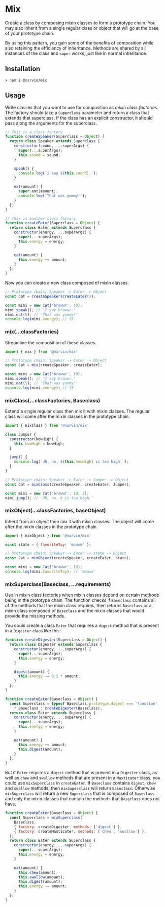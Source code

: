 # Mix

Create a class by composing mixin classes to form a prototype chain. You may also inherit from a
single regular class or object that will go at the base of your prototype chain.

By using this pattern, you gain some of the benefits of composition while also retaining the
efficiency of inheritance. Methods are shared by all instances of the class and `super` works, just
like in normal inheritance.

## Installation

```
> npm i @narvin/mix
```

## Usage

Write classes that you want to use for composition as *mixin class factories*. The factory should
take a `Superclass` parameter and return a class that extends that superclass. If the class has an
explicit constructor, it should pass along the arguments for the superclass.

```JavaScript
// This is a class factory
function createSpeaker(Superclass = Object) {
  return class Speaker extends Superclass {
    constructor(sound, ...superArgs) {
      super(...superArgs);
      this.sound = sound;
    }

    speak() {
      console.log(`I say ${this.sound}.`);
    }

    eat(amount) {
      super.eat(amount);
      console.log('That was yummy!');
    }
  };
}

// This is another class factory
function createEater(Superclass = Object) {
  return class Eater extends Superclass {
    constructor(energy, ...superArgs) {
      super(...superArgs);
      this.energy = energy;
    }

    eat(amount) {
      this.energy += amount;
    }
  };
}
```

Now you can create a new class composed of mixin classes.

```JavaScript
// Prototype chain: Speaker -> Eater -> Object
const Cat = createSpeaker(createEater());

const mimi = new Cat('brawwr', 10);
mimi.speak(); // 'I say brawwr.'
mimi.eat(5); // 'That was yummy!'
console.log(mimi.energy); // 15
```

### mix(...classFactories)

Streamline the composition of these classes.

```JavaScript
import { mix } from '@narvin/mix'

// Prototype chain: Speaker -> Eater -> Object
const Cat = mix(createSpeaker, createEater);

const mimi = new Cat('brawwr', 10);
mimi.speak(); // 'I say brawwr.'
mimi.eat(5); // 'That was yummy!'
console.log(mimi.energy); // 15
```

### mixClass(...classFactories, Baseclass)

Extend a single regular class then mix it with mixin classes. The regular class will come after the
mixin classes in the prototype chain.

```JavaScript
import { mixClass } from '@narvin/mix'

class Jumper {
  constructor(howHigh) {
    this.howHigh = howHigh;
  }

  jump() {
    console.log(`Uh, no. ${this.howHigh} is too high.`);
  }
}

// Prototype chain: Speaker -> Eater -> Jumper -> Object
const Cat = mixClass(createSpeaker, createEater, Jumper);

const mimi = new Cat('brawwr', 10, 8);
mimi.jump(); // 'Uh, no. 8 is too high.'
```

### mixObject(...classFactories, baseObject)

Inherit from an object then mix it with mixin classes. The object will come after the mixin classes
in the prototype chain.

```JavaScript
import { mixObject } from '@narvin/mix'

const state = { favoriteToy: 'mouse' };

// Prototype chain: Speaker -> Eater -> state -> Object
const Cat = mixObject(createSpeaker, createEater, state);

const mimi = new Cat('brawwr', 10);
console.log(mimi.favoriteToy); // 'mouse'
```

### mixSuperclass(Baseclass, ...requirements)

Use in mixin class factories when mixin classes depend on certain methods being in the prototype
chain. The function checks if `Baseclass` contains all of the methods that the mixin class requires,
then returns `Baseclass` or a mixin class composed of `Baseclass` and the mixin classes that would
provide the missing methods.

You could create a class `Eater` that requires a `digest` method that is present in a `Digester`
class like this:

```JavaScript
function createDigester(Superclass = Object) {
  return class Digester extends Superclass {
    constructor(energy, ...superArgs) {
      super(...superArgs);
      this.energy = energy;
    }

    digest(amount) {
      this.energy -= 0.1 * amount;
    }
  };
}

function createEater(Baseclass = Object) {
  const Superclass = typeof Baseclass.prototype.digest === 'function'
    ? Baseclass : createDigester(Baseclass);
  return class Eater extends Superclass {
    constructor(energy, ...superArgs) {
      super(...superArgs);
      this.energy = energy;
    }

    eat(amount) {
      this.energy += amount;
      this.digest(amount);
    }
  };
}
```

But if `Eater` requires a `digest` method that is present in a `Digester` class, as well as `chew`
and `swallow` methods that are present in a `Masticater` class, you could use `mixSuperclass` in
`createEater`. If `Baseclass` contains `digest`, `chew` and `swallow` methods, then `mixSuperclass`
will return `Baseclass`. Otherwise `mixSuperclass` will return a new `Superclass` that is composed
of `Baseclass` and only the mixin classes that contain the methods that `Baseclass` does not have.

```JavaScript
function createEater(Baseclass = Object) {
  const Superclass = mixSuperclass(
    Baseclass,
    { factory: createDigester, methods: ['digest'] },
    { factory: createMasticater, methods: ['chew', 'swallow'] },
  );
  return class Eater extends Superclass {
    constructor(energy, ...superArgs) {
      super(...superArgs);
      this.energy = energy;
    }

    eat(amount) {
      this.chew(amount);
      this.swallow(amount);
      this.digest(amount);
      this.energy += amount;
    }
  };
}
```
